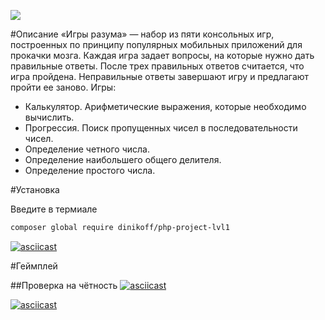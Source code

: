 <a href="https://codeclimate.com/github/codeclimate/codeclimate/maintainability"><img src="https://api.codeclimate.com/v1/badges/a99a88d28ad37a79dbf6/maintainability" /></a>

#Описание
«Игры разума» — набор из пяти консольных игр, построенных по принципу популярных мобильных приложений для прокачки мозга. Каждая игра задает вопросы, на которые нужно дать правильные ответы. После трех правильных ответов считается, что игра пройдена. Неправильные ответы завершают игру и предлагают пройти ее заново. Игры:

* Калькулятор. Арифметические выражения, которые необходимо вычислить.
* Прогрессия. Поиск пропущенных чисел в последовательности чисел.
* Определение четного числа.
* Определение наибольшего общего делителя.
* Определение простого числа.

#Установка

Введите в термиале
```bash
composer global require dinikoff/php-project-lvl1
```

[![asciicast](https://asciinema.org/a/Bx4NLRA5Q0aNZgqYWU99AbGtd.svg)](https://asciinema.org/a/Bx4NLRA5Q0aNZgqYWU99AbGtd)

#Геймплей

##Проверка на чётность
[![asciicast](https://asciinema.org/a/xvvsXvkRDMzI355O62DAAMeJ6.svg)](https://asciinema.org/a/xvvsXvkRDMzI355O62DAAMeJ6)

[![asciicast](https://asciinema.org/a/Su3QKsKKWmGUKlE0lkqZeJ3WW.svg)](https://asciinema.org/a/Su3QKsKKWmGUKlE0lkqZeJ3WW)